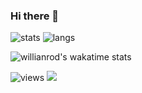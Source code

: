 ### Hi there 👋

![stats](https://github-readme-stats.vercel.app/api?username=reslear&show_icons=true&theme=dark&layout=compact&hide_title=true)
![langs](https://github-readme-stats.vercel.app/api/top-langs/?username=reslear&layout=compact&theme=dark)

![willianrod's wakatime stats](https://github-readme-stats.vercel.app/api/wakatime?username=reslear&layout=compact&theme=dark)

![views](https://komarev.com/ghpvc/?username=reslear)
![](https://hit.yhype.me/github/profile?user_id=12596485)

<!--
**reslear/reslear** is a ✨ _special_ ✨ repository because its `README.md` (this file) appears on your GitHub profile.

Here are some ideas to get you started:

- 🔭 I’m currently working on ...
- 🌱 I’m currently learning ...
- 👯 I’m looking to collaborate on ...
- 🤔 I’m looking for help with ...
- 💬 Ask me about ...
- 📫 How to reach me: ...
- 😄 Pronouns: ...
- ⚡ Fun fact: ...

12567
-->

